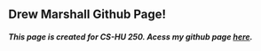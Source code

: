 ## Drew Marshall Github Page!

##### This page is created for CS-HU 250. Acess my github page [here](https://github.com/drewmarshallboisestate).
